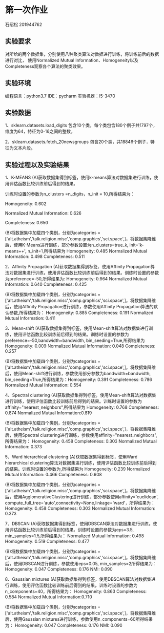 第一次作业
======
石绍松 201944762

实验要求
--------

对所给的两个数据集，分别使用八种聚类算法对数据进行训练，将训练前后的数据进行对比，
使用Normalized Mutual Information、Homogeneity以及Completeness观察各个算法的聚类效果。

实验环境
-------
编程语言：python3.7
IDE：pycharm
实验机器：I5-3470

实验数据
--------
1、sklearn.datasets.load_digits 包含10个类，每个类包含180个例子共1797个，维度为64，特征为0-16之间的整数。

2、sklearn.datasets.fetch_20newsgroups 包含20个类，共18846个例子，特征为文本片段。

实验过程以及实验结果
---------
1、K-MEANS
(A)获取数据集得到标签，使用k-means算法对数据集进行训练，使用评估函数比较训练前后得到的结果。

训练时设置的参数为n_clusters =n_digits，n_init = 10,所得结果为：

Homogeneity: 0.602

Normalized Mutual Information: 0.626

Completeness: 0.650

(B)将数据集中加载四个类别，分别为categories = ['alt.atheism','talk.religion.misc','comp.graphics','sci.space',]，将数据集降维后，使用K-Means进行训练，部分参数设置为n_clusters=true_k, init='k-means++', n_init=1,所得结果为
Homogeneity: 0.485
Normalized Mutual Information: 0.498
Completeness: 0.511

2、Affinity Propagation
(A)获取数据集得到标签，使用Affinity Propagation算法对数据集进行训练，使用评估函数比较训练前后得到的结果。训练时设置的参数为preference=-50,所得结果为:
Homogeneity: 0.964
Normalized Mutual Information: 0.640
Completeness: 0.425

(B)将数据集中加载四个类别，分别为categories = ['alt.atheism','talk.religion.misc','comp.graphics','sci.space',]，将数据集降维后，使用Affinity Propagation进行训练，参数使用Affinity Propagation算法的默认参数,所得结果为：
Homogeneity: 0.885
Completeness: 0.191
Normalized Mutual Information: 0.411

3、Mean-shift
(A)获取数据集得到标签，使用Mean-shift算法对数据集进行训练，使用评估函数比较训练前后得到的结果。训练时设置的参数为preference=-50,bandwidth=bandwidth, bin_seeding=True,所得结果为
Homogeneity: 0.009
Normalized Mutual Information: 0.048
Completeness: 0.257

(B)将数据集中加载四个类别，分别为categories = ['alt.atheism','talk.religion.misc','comp.graphics','sci.space',]，将数据集降维后，使用Mean-shift进行训练，参数使用部分参数为bandwidth=bandwidth, bin_seeding=True,所得结果为：Homogeneity: 0.391
Completeness: 0.786
Normalized Mutual Information: 0.554

4、Spectral clustering
(A)获取数据集得到标签，使用Mean-shift算法对数据集进行训练，使用评估函数比较训练前后得到的结果。训练时设置的参数为affinity="nearest_neighbors",所得结果为
Homogeneity: 0.768
Completeness: 0.874
Normalized Mutual Information:0.819

(B)将数据集中加载四个类别，分别为categories = ['alt.atheism','talk.religion.misc','comp.graphics','sci.space',]，将数据集降维后，使用Spectral clustering进行训练，参数使用affinity="nearest_neighbors",所得结果为：
Homogeneity: 0.458
Completeness: 0.303
Normalized Mutual Information: 0.373

5、Ward hierarchical clustering
(A)获取数据集得到标签，使用Ward hierarchical clustering算法对数据集进行训练，使用评估函数比较训练前后得到的结果。训练时设置的参数为,所得结果为
Homogeneity: 0.239
Normalized Mutual Information: 0.466
Completeness: 0.908

(B)将数据集中加载四个类别，分别为categories = ['alt.atheism','talk.religion.misc','comp.graphics','sci.space',]，将数据集降维后，使用AgglomerativeClustering进行训练，部分参数使用affinity='euclidean', compute_full_tree='auto',connectivity=None,linkage='ward'，所得结果为：
Homogeneity: 0.458
Completeness: 0.303
Normalized Mutual Information: 0.373

7、DBSCAN
(A)获取数据集得到标签，使用DBSCAN算法对数据集进行训练，使用评估函数比较训练前后得到的结果。训练时设置的参数为eps=3.5, min_samples=1.5,所得结果为：
Normalized Mutual Information: 0.498
Homogeneity: 0.519
Completeness: 0.477

(B)将数据集中加载四个类别，分别为categories = ['alt.atheism','talk.religion.misc','comp.graphics','sci.space',]，将数据集降维后，使用DBSCAN进行训练，参数使用eps=0.05, min_samples=2所得结果为：
Homogeneity: 0.047
Completeness: 0.176
NMI: 0.090

8、Gaussian mixtures
(A)获取数据集得到标签，使用DBSCAN算法对数据集进行训练，使用评估函数比较训练前后得到的结果。训练时设置的参数为n_components=40，所得结果为：
Homogeneity: 0.863
Completeness: 0.584
Normalized Mutual Information:0.710

(B)将数据集中加载四个类别，分别为categories = ['alt.atheism','talk.religion.misc','comp.graphics','sci.space',]，将数据集降维后，使用Gaussian mixtures进行训练，参数使用n_components=60所得结果为：
Homogeneity: 0.047
Completeness: 0.176
NMI: 0.090
